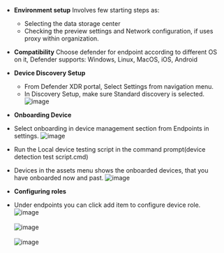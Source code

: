 * **Environment setup**
  Involves few starting steps as:
  * Selecting the data storage center
  * Checking the preview settings and Network configuration, if uses proxy within organization.
* **Compatibility**
  Choose defender for endpoint according to different OS on it, Defender supports:
  Windows, Linux, MacOS, iOS, Android

* **Device Discovery Setup**
  * From Defender XDR portal, Select Settings from navigation menu.
  * In Discovery Setup, make sure Standard discovery is selected.
    ![image](https://github.com/AbhishekPratap9/SOC-Analysis/assets/156197198/5705cd7b-007e-4e9c-9b98-2da82b498581)
* **Onboarding Device**
* Select onboarding in device management section from Endpoints in settings.
  ![image](https://github.com/AbhishekPratap9/SOC-Analysis/assets/156197198/23a346b1-85a9-440c-83cf-64f32da770f3)
* Run the Local device testing script in the command prompt(device detection test script.cmd)
* Devices in the assets menu shows the onboarded devices, that you have onboarded now and past.
  ![image](https://github.com/AbhishekPratap9/SOC-Analysis/assets/156197198/811fad86-7668-4e36-9b71-27e156771ca9)
* **Configuring roles**
* Under endpoints you can click add item to configure device role.
  ![image](https://github.com/AbhishekPratap9/SOC-Analysis/assets/156197198/a6b6265b-c451-45e5-b744-6cd5b374c965)<br><br>
  ![image](https://github.com/AbhishekPratap9/SOC-Analysis/assets/156197198/8dc0693b-db99-4079-9dd2-f63a267da221)<br><br>
  ![image](https://github.com/AbhishekPratap9/SOC-Analysis/assets/156197198/891dafa5-d4d1-4229-a0a9-5ca17ab1d266)



 
